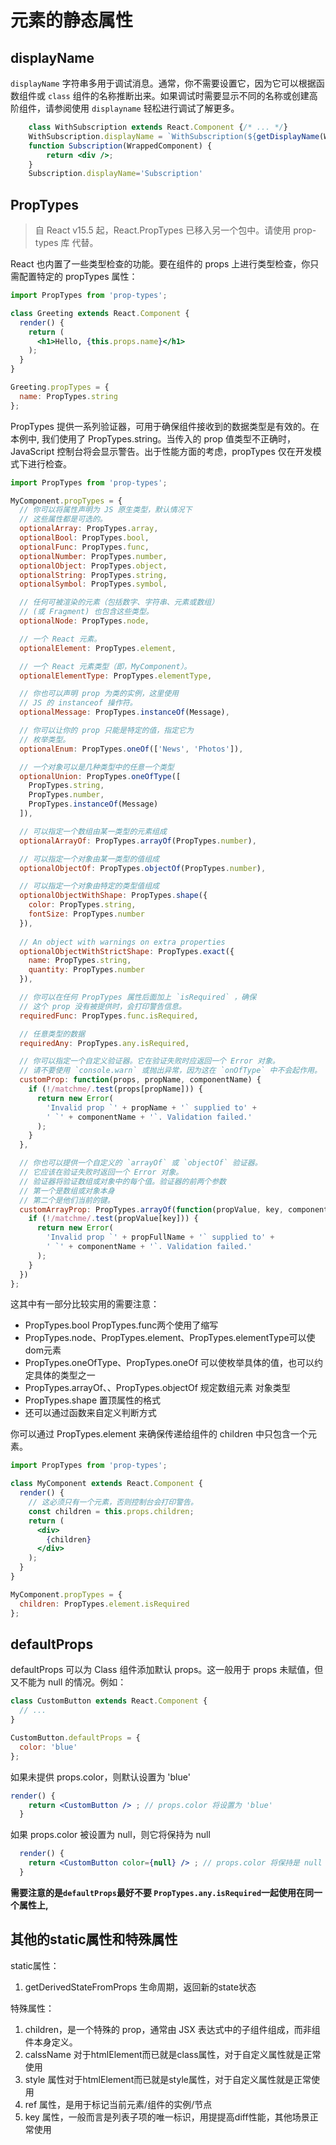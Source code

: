 # 元素的静态属性

## displayName
`displayName` 字符串多用于调试消息。通常，你不需要设置它，因为它可以根据函数组件或 `class` 组件的名称推断出来。如果调试时需要显示不同的名称或创建高阶组件，请参阅使用 `displayname` 轻松进行调试了解更多。

````jsx
    class WithSubscription extends React.Component {/* ... */}
    WithSubscription.displayName = `WithSubscription(${getDisplayName(WrappedComponent)})`;
    function Subscription(WrappedComponent) {
        return <div />;
    }
    Subscription.displayName='Subscription'
````
## PropTypes 
>自 React v15.5 起，React.PropTypes 已移入另一个包中。请使用 prop-types 库 代替。

React 也内置了一些类型检查的功能。要在组件的 props 上进行类型检查，你只需配置特定的 propTypes 属性：
````jsx
import PropTypes from 'prop-types';

class Greeting extends React.Component {
  render() {
    return (
      <h1>Hello, {this.props.name}</h1>
    );
  }
}

Greeting.propTypes = {
  name: PropTypes.string
};
````

PropTypes 提供一系列验证器，可用于确保组件接收到的数据类型是有效的。在本例中, 我们使用了 PropTypes.string。当传入的 prop 值类型不正确时，JavaScript 控制台将会显示警告。出于性能方面的考虑，propTypes 仅在开发模式下进行检查。
````jsx
import PropTypes from 'prop-types';

MyComponent.propTypes = {
  // 你可以将属性声明为 JS 原生类型，默认情况下
  // 这些属性都是可选的。
  optionalArray: PropTypes.array,
  optionalBool: PropTypes.bool,
  optionalFunc: PropTypes.func,
  optionalNumber: PropTypes.number,
  optionalObject: PropTypes.object,
  optionalString: PropTypes.string,
  optionalSymbol: PropTypes.symbol,

  // 任何可被渲染的元素（包括数字、字符串、元素或数组）
  // (或 Fragment) 也包含这些类型。
  optionalNode: PropTypes.node,

  // 一个 React 元素。
  optionalElement: PropTypes.element,

  // 一个 React 元素类型（即，MyComponent）。
  optionalElementType: PropTypes.elementType,

  // 你也可以声明 prop 为类的实例，这里使用
  // JS 的 instanceof 操作符。
  optionalMessage: PropTypes.instanceOf(Message),

  // 你可以让你的 prop 只能是特定的值，指定它为
  // 枚举类型。
  optionalEnum: PropTypes.oneOf(['News', 'Photos']),

  // 一个对象可以是几种类型中的任意一个类型
  optionalUnion: PropTypes.oneOfType([
    PropTypes.string,
    PropTypes.number,
    PropTypes.instanceOf(Message)
  ]),

  // 可以指定一个数组由某一类型的元素组成
  optionalArrayOf: PropTypes.arrayOf(PropTypes.number),

  // 可以指定一个对象由某一类型的值组成
  optionalObjectOf: PropTypes.objectOf(PropTypes.number),

  // 可以指定一个对象由特定的类型值组成
  optionalObjectWithShape: PropTypes.shape({
    color: PropTypes.string,
    fontSize: PropTypes.number
  }),
  
  // An object with warnings on extra properties
  optionalObjectWithStrictShape: PropTypes.exact({
    name: PropTypes.string,
    quantity: PropTypes.number
  }),   

  // 你可以在任何 PropTypes 属性后面加上 `isRequired` ，确保
  // 这个 prop 没有被提供时，会打印警告信息。
  requiredFunc: PropTypes.func.isRequired,

  // 任意类型的数据
  requiredAny: PropTypes.any.isRequired,

  // 你可以指定一个自定义验证器。它在验证失败时应返回一个 Error 对象。
  // 请不要使用 `console.warn` 或抛出异常，因为这在 `onOfType` 中不会起作用。
  customProp: function(props, propName, componentName) {
    if (!/matchme/.test(props[propName])) {
      return new Error(
        'Invalid prop `' + propName + '` supplied to' +
        ' `' + componentName + '`. Validation failed.'
      );
    }
  },

  // 你也可以提供一个自定义的 `arrayOf` 或 `objectOf` 验证器。
  // 它应该在验证失败时返回一个 Error 对象。
  // 验证器将验证数组或对象中的每个值。验证器的前两个参数
  // 第一个是数组或对象本身
  // 第二个是他们当前的键。
  customArrayProp: PropTypes.arrayOf(function(propValue, key, componentName, location, propFullName) {
    if (!/matchme/.test(propValue[key])) {
      return new Error(
        'Invalid prop `' + propFullName + '` supplied to' +
        ' `' + componentName + '`. Validation failed.'
      );
    }
  })
};

````

这其中有一部分比较实用的需要注意：
* PropTypes.bool PropTypes.func两个使用了缩写
* PropTypes.node、PropTypes.element、PropTypes.elementType可以使dom元素
* PropTypes.oneOfType、PropTypes.oneOf 可以使枚举具体的值，也可以约定具体的类型之一
* PropTypes.arrayOf、、PropTypes.objectOf 规定数组元素 对象类型
* PropTypes.shape 置顶属性的格式
* 还可以通过函数来自定义判断方式


你可以通过 PropTypes.element 来确保传递给组件的 children 中只包含一个元素。
````jsx
import PropTypes from 'prop-types';

class MyComponent extends React.Component {
  render() {
    // 这必须只有一个元素，否则控制台会打印警告。
    const children = this.props.children;
    return (
      <div>
        {children}
      </div>
    );
  }
}

MyComponent.propTypes = {
  children: PropTypes.element.isRequired
};
````

## defaultProps 
defaultProps 可以为 Class 组件添加默认 props。这一般用于 props 未赋值，但又不能为 null 的情况。例如：
````jsx
class CustomButton extends React.Component {
  // ...
}

CustomButton.defaultProps = {
  color: 'blue'
};
````
如果未提供 props.color，则默认设置为 'blue'
````jsx
render() {
    return <CustomButton /> ; // props.color 将设置为 'blue'
  }
````
如果 props.color 被设置为 null，则它将保持为 null
````jsx
  render() {
    return <CustomButton color={null} /> ; // props.color 将保持是 null
  }
````

**需要注意的是`defaultProps`最好不要 `PropTypes.any.isRequired`一起使用在同一个属性上,**

## 其他的static属性和特殊属性
static属性：
1. getDerivedStateFromProps 生命周期，返回新的state状态

特殊属性：
1. children，是一个特殊的 prop，通常由 JSX 表达式中的子组件组成，而非组件本身定义。
2. calssName 对于htmlElement而已就是class属性，对于自定义属性就是正常使用
3. style 属性对于htmlElement而已就是style属性，对于自定义属性就是正常使用
4. ref 属性，是用于标记当前元素/组件的实例/节点
5. key 属性，一般而言是列表子项的唯一标识，用提提高diff性能，其他场景正常使用

